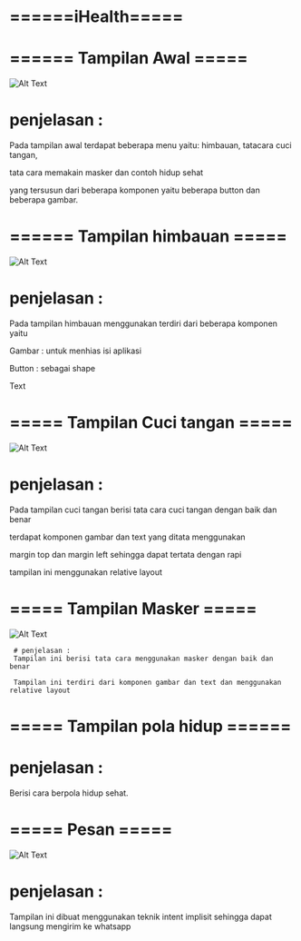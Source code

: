 # ======iHealth=====

# ====== Tampilan Awal =====
![Alt Text](https://github.com/rensimeila04/keepHealth/blob/master/poto/%20(1).jpeg)
   
   # penjelasan :
   Pada tampilan awal terdapat beberapa menu yaitu: himbauan, tatacara cuci tangan, 
   
   tata cara memakain masker dan contoh hidup sehat
   
   yang tersusun dari beberapa komponen yaitu beberapa button dan beberapa gambar.
   
# ====== Tampilan himbauan =====
![Alt Text](https://github.com/rensimeila04/keepHealth/blob/master/poto/%20(5).jpeg)

   # penjelasan : 
   Pada tampilan himbauan menggunakan terdiri dari beberapa komponen yaitu
   
   Gambar : untuk menhias isi aplikasi
   
   Button : sebagai shape
   
   Text
   
# ===== Tampilan Cuci tangan =====
![Alt Text](https://github.com/rensimeila04/keepHealth/blob/master/poto/%20(6).jpeg)

   # penjelasan   :
   Pada tampilan cuci tangan berisi tata cara cuci tangan dengan baik dan benar
   
   terdapat komponen gambar dan text yang ditata menggunakan 
   
   margin top dan margin left sehingga dapat tertata dengan rapi
   
   tampilan ini menggunakan relative layout
   
# ===== Tampilan Masker =====
![Alt Text](https://github.com/rensimeila04/keepHealth/blob/master/poto/%20(4).jpeg)

     # penjelasan :
     Tampilan ini berisi tata cara menggunakan masker dengan baik dan benar 
     
     Tampilan ini terdiri dari komponen gambar dan text dan menggunakan relative layout
     
# ===== Tampilan pola hidup ======

   # penjelasan   :
   Berisi cara berpola hidup sehat.
   
# ===== Pesan =====
![Alt Text](https://github.com/rensimeila04/keepHealth/blob/master/poto/%20(3).jpeg)

   # penjelasan   :
   Tampilan ini dibuat menggunakan teknik intent implisit sehingga dapat langsung mengirim ke whatsapp
